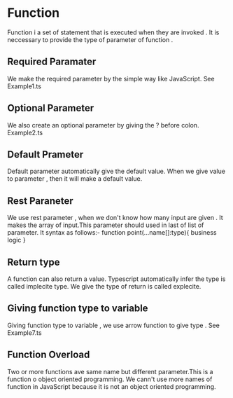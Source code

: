 # Function 
Function i a set of statement that is executed when they are invoked . 
It is neccessary to provide the type of parameter of function . 
## Required Paramater
We make the  required parameter  by the simple way like JavaScript.
See Example1.ts 
## Optional Parameter
We also create an optional parameter by giving the ? before colon.
Example2.ts
## Default Prameter
Default parameter  automatically give the default value. When we give value to parameter , then it will make a default value.
## Rest Paraneter 
We use rest parameter , when we don't know how many input are given . It makes the array of input.This parameter should used in last of list of parameter.
It syntax as follows:-
  function point(...name[]:type){
    business logic 
  }
## Return type
A function can also return a value. Typescript automatically infer the type is called implecite type. We give the type of return is called explecite.
## Giving function type to variable
Giving function type to variable , we use arrow function to give type . See Example7.ts 
## Function Overload 
Two or more functions ave same name but different parameter.This is a function o object oriented programming.
We cann't use more names of function in JavaScript because it is not an object oriented programming. 


